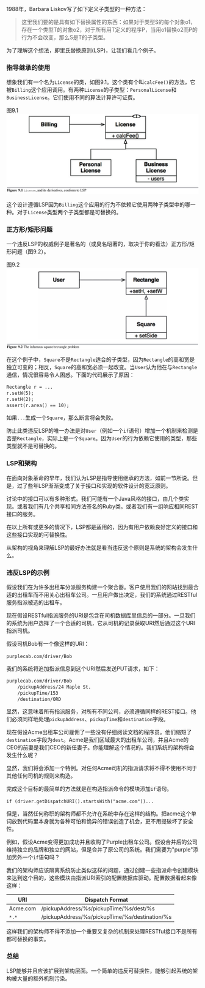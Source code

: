 1988年，Barbara Liskov写了如下定义子类型的一种方法：
>这里我们要的是具有如下替换属性的东西：如果对于类型S的每个对象o1，存在一个类型T的对象o2，对于所有用T定义的程序P，当用o1替换o2而P的行为不会改变，那么S是T的子类型。

为了理解这个想法，即里氏替换原则(LSP)，让我们看几个例子。

### 指导继承的使用
想象我们有一个名为`License`的类，如图9.1。这个类有个叫`calcFee()`的方法，它被`Billing`这个应用调用。有两种`License`的子类型：`PersonalLicense`和`BusinessLicense`。它们使用不同的算法计算许可证费。

图9.1
![](media/15415112474408.jpg)

这个设计遵循LSP因为`Billing`这个应用的行为不依赖它使用两种子类型中的哪一种。对于`License`类型两个子类型都是可替换的。

### 正方形/矩形问题
一个违反LSP的权威例子是著名的（或臭名昭著的，取决于你的看法）正方形/矩形问题（图9.2）。

图9.2
![](media/15415115927683.jpg)

在这个例子中，`Square`不是`Rectangle`适合的子类型，因为`Rectangle`的高和宽是独立可变的；相反，`Square`的高和宽必须一起改变。当`User`认为他在与`Rectangle`通信，情况很容易令人困惑。下面的代码展示了原因：

```
Rectangle r = ...
r.setW(5);
r.setH(2);
assert(r.area() == 10);
```
如果`...`生成一个`Square`，那么断言将会失败。

防止此类违反LSP的唯一办法是对`User`（例如一个`if`语句）增加一个机制来检测是否是`Rectangle`，实际上是一个`Square`。因为`User`的行为依赖它使用的类型，那些类型就不是可替换的。

### LSP和架构
在面向对象革命的早年，我们认为LSP是指导使用继承的方法，如前一节所说。但是，过了些年LSP渐渐变成了关于接口和实现的软件设计的宽泛原则。

讨论中的接口可以有多种形式。我们可能有一个Java风格的接口，由几个类实现。或者我们有几个共享相同方法签名的Ruby类。或者我们有一组响应相同REST接口的服务。

在以上所有或更多的情况下，LSP都是适用的，因为有用户依赖良好定义的接口和这些接口实现的可替换性。

从架构的视角来理解LSP的最好办法就是看当违反这个原则是系统的架构会发生什么。

### 违反LSP的示例
假设我们在为许多出租车分派服务构建一个聚合器。客户使用我们的网站找到最合适的出租车而不用关心出租车公司。一旦用户做出决定，我们的系统通过RESTful服务指派被选的出租车。

现在假设RESTful指派服务的URI是包含在司机数据库里信息的一部分。一旦我们的系统为用户选择了一个合适的司机，它从司机的记录获取URI然后通过这个URI指派司机。

假设司机Bob有一个像这样的URI：

`purplecab.com/driver/Bob`

我们的系统将追加指派信息到这个URI然后发送PUT请求，如下：

```
purplecab.com/driver/Bob
	/pickupAddress/24 Maple St.
	/pickupTime/153
	/destination/ORD
```

显然，这意味着所有指派服务，对所有不同公司，必须遵循同样的REST接口。他们必须同样地处理`pickupAddress`、`pickupTime`和`destination`字段。

现在假设Acme出租车公司雇佣了一些没有仔细阅读文档的程序员。他们缩短了`destination`字段为`dest`。Acme是我们区域最大的出租车公司，并且Acme的CEO的前妻是我们CEO的新任妻子。你能理解这个情况的。我们系统的架构将会发生什么呢？

显然，我们将会添加一个特例。对任何Acme司机的指派请求将不得不使用不同于其他任何司机的规则来构造。

完成这个目标的最简单的方法就是在构造指派命令的模块添加`if`语句。

`if (driver.getDispatchURI().startsWith("acme.com"))...`

但是，当然任何称职的架构师都不允许在系统中存在这样的结构。把acme这个单词放到代码里本身就为各种可怕和诡异的错误创造了机会，更不用提破坏了安全性。

例如，假设Acme变得更加成功并且收购了Purple出租车公司。假设合并后的公司维持独立的品牌和独立的网站，但是合并了原公司的系统。我们需要为"purple"添加另外一个`if`语句吗？

我们的架构师应该隔离系统防止类似这样的问题，通过创建一些指派命令创建模块来达到这个目的，这些模块由指派URI索引的配置数据库驱动。配置数据看起来像这样：

URI | Dispatch Format
--- | ---
Acme.com | /pickupAddress/%s/pickupTime/%s/dest/%s
`*.*` | /pickupAddress/%s/pickupTime/%s/destination/%s

这样我们的架构师不得不添加一个重要又复杂的机制来处理RESTful接口不是所有都可替换的事实。

### 总结
LSP能够并且应该扩展到架构层面。一个简单的违反可替换性，能够引起系统的架构被大量的额外机制污染。


